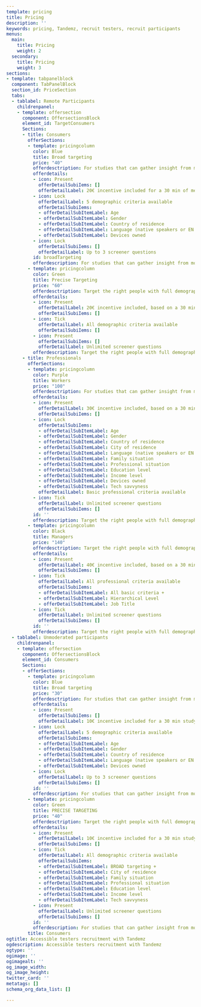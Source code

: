 ```yaml
---
template: pricing
title: Pricing
description: ''
keywords: pricing, Tandemz, recruit testers, recruit participants
menus:
  main:
    title: Pricing
    weight: 2
  secondary:
    title: Pricing
    weight: 3
sections:
- template: tabpanelblock
  component: TabPanelBlock
  section_id: PriceSection
  tabs:
  - tablabel: Remote Participants
    childrenpanel:
    - template: offersection
      component: OffersectionsBlock
      element_id: TargetConsumers
      Sections:
      - title: Consumers
        offerSections:
        - template: pricingcolumn
          color: Blue
          title: Broad targeting
          price: "40"
          offerdesctription: For studies that can gather insight from most people
          offerdetails:
          - icon: Present
            offerDetailSubiIems: []
            offerDetailLabel: 20€ incentive included for a 30 min of meeting
          - icon: Lock
            offerDetailLabel: 5 demographic criteria available
            offerDetailSubiIems:
            - offerDetailSubItemLabel: Age
            - offerDetailSubItemLabel: Gender
            - offerDetailSubItemLabel: Country of residence
            - offerDetailSubItemLabel: Language (native speakers or EN only)
            - offerDetailSubItemLabel: Devices owned
          - icon: Lock
            offerDetailSubiIems: []
            offerDetailLabel: Up to 3 screener questions
          id: broadTargeting
          offerdescription: For studies that can gather insight from most people
        - template: pricingcolumn
          color: Green
          title: Precise Targeting
          price: "60"
          offerdesctription: Target the right people with full demographic details
          offerdetails:
          - icon: Present
            offerDetailLabel: 20€ incentive included, based on a 30 min of meeting
            offerDetailSubiIems: []
          - icon: Tick
            offerDetailLabel: All demographic criteria available
            offerDetailSubiIems: []
          - icon: Present
            offerDetailSubiIems: []
            offerDetailLabel: Unlimited screener questions
          offerdescription: Target the right people with full demographic details
      - title: Professionals
        offerSections:
        - template: pricingcolumn
          color: Purple
          title: Workers
          price: "100"
          offerdesctription: For studies that can gather insight from most people
          offerdetails:
          - icon: Present
            offerDetailLabel: 30€ incentive included, based on a 30 min of meeting
            offerDetailSubiIems: []
          - icon: Lock
            offerDetailSubiIems:
            - offerDetailSubItemLabel: Age
            - offerDetailSubItemLabel: Gender
            - offerDetailSubItemLabel: Country of residence
            - offerDetailSubItemLabel: City of residence
            - offerDetailSubItemLabel: Language (native speakers or EN only)
            - offerDetailSubItemLabel: Family situation
            - offerDetailSubItemLabel: Professional situation
            - offerDetailSubItemLabel: Education level
            - offerDetailSubItemLabel: Income level
            - offerDetailSubItemLabel: Devices owned
            - offerDetailSubItemLabel: Tech savvyness
            offerDetailLabel: Basic professional criteria available
          - icon: Tick
            offerDetailLabel: Unlimited screener questions
            offerDetailSubiIems: []
          id: ''
          offerdescription: Target the right people with full demographic details
        - template: pricingcolumn
          color: Black
          title: Managers
          price: "140"
          offerdesctription: Target the right people with full demographic details
          offerdetails:
          - icon: Present
            offerDetailLabel: 40€ incentive included, based on a 30 min of meeting
            offerDetailSubiIems: []
          - icon: Tick
            offerDetailLabel: All professional criteria available
            offerDetailSubiIems:
            - offerDetailSubItemLabel: All basic criteria +
            - offerDetailSubItemLabel: Hierarchical Level
            - offerDetailSubItemLabel: Job Title
          - icon: Tick
            offerDetailLabel: Unlimited screener questions
            offerDetailSubiIems: []
          id: ''
          offerdescription: Target the right people with full demographic details
  - tablabel: Unmoderated participants
    childrenpanel:
    - template: offersection
      component: OffersectionsBlock
      element_id: Consumers
      Sections:
      - offerSections:
        - template: pricingcolumn
          color: Blue
          title: Broad targeting
          price: "30"
          offerdesctription: For studies that can gather insight from most people
          offerdetails:
          - icon: Present
            offerDetailSubiIems: []
            offerDetailLabel: 10€ incentive included for a 30 min study
          - icon: Lock
            offerDetailLabel: 5 demographic criteria available
            offerDetailSubiIems:
            - offerDetailSubItemLabel: Age
            - offerDetailSubItemLabel: Gender
            - offerDetailSubItemLabel: Country of residence
            - offerDetailSubItemLabel: Language (native speakers or EN only)
            - offerDetailSubItemLabel: Devices owned
          - icon: Lock
            offerDetailLabel: Up to 3 screener questions
            offerDetailSubiIems: []
          id: ''
          offerdescription: For studies that can gather insight from most people
        - template: pricingcolumn
          color: Green
          title: PRECISE TARGETING
          price: "40"
          offerdesctription: Target the right people with full demographic details
          offerdetails:
          - icon: Present
            offerDetailLabel: 10€ incentive included for a 30 min study
            offerDetailSubiIems: []
          - icon: Tick
            offerDetailLabel: All demographic criteria available
            offerDetailSubiIems:
            - offerDetailSubItemLabel: BROAD targeting +
            - offerDetailSubItemLabel: City of residence
            - offerDetailSubItemLabel: Family situation
            - offerDetailSubItemLabel: Professional situation
            - offerDetailSubItemLabel: Education level
            - offerDetailSubItemLabel: Income level
            - offerDetailSubItemLabel: Tech savvyness
          - icon: Present
            offerDetailLabel: Unlimited screener questions
            offerDetailSubiIems: []
          id: ''
          offerdescription: For studies that can gather insight from most people
        title: Consumers
ogtitle: Accessible testers recruitment with Tandemz
ogdescription: Accessible testers recruitment with Tandemz
ogtype: ''
ogimage: ''
ogimagealt: ''
og_image_width: 
og_image_height: 
twitter_card: ''
metatags: []
schema_org_data_list: []

---
```

